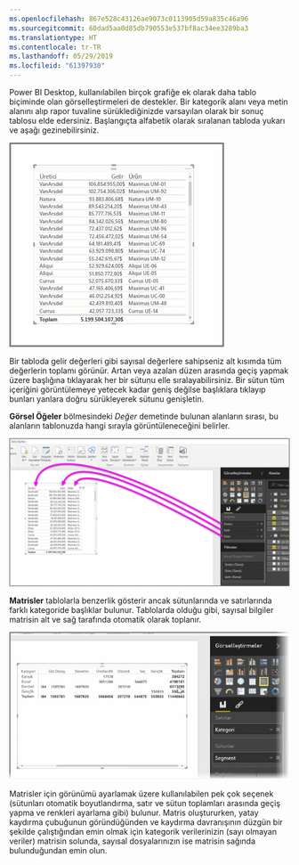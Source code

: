 ```yaml
---
ms.openlocfilehash: 867e528c43126ae9073c0113905d59a835c46a96
ms.sourcegitcommit: 60dad5aa0d85db790553e537bf8ac34ee3289ba3
ms.translationtype: HT
ms.contentlocale: tr-TR
ms.lasthandoff: 05/29/2019
ms.locfileid: "61397930"
---
```

Power BI Desktop, kullanılabilen birçok grafiğe ek olarak daha tablo biçiminde olan görselleştirmeleri de destekler. Bir kategorik alanı veya metin alanını alıp rapor tuvaline sürüklediğinizde varsayılan olarak bir sonuç tablosu elde edersiniz. Başlangıçta alfabetik olarak sıralanan tabloda yukarı ve aşağı gezinebilirsiniz.

![](media/3-6-create-tables-matrixes/3-6_1.png)

Bir tabloda gelir değerleri gibi sayısal değerlere sahipseniz alt kısımda tüm değerlerin toplamı görünür. Artan veya azalan düzen arasında geçiş yapmak üzere başlığına tıklayarak her bir sütunu elle sıralayabilirsiniz. Bir sütun tüm içeriğini görüntülemeye yetecek kadar geniş değilse başlıklara tıklayıp bunları yanlara doğru sürükleyerek sütunu genişletin.

**Görsel Öğeler** bölmesindeki *Değer* demetinde bulunan alanların sırası, bu alanların tablonuzda hangi sırayla görüntüleneceğini belirler.

![](media/3-6-create-tables-matrixes/3-6_2.png)

**Matrisler** tablolarla benzerlik gösterir ancak sütunlarında ve satırlarında farklı kategoride başlıklar bulunur. Tablolarda olduğu gibi, sayısal bilgiler matrisin alt ve sağ tarafında otomatik olarak toplanır.

![](media/3-6-create-tables-matrixes/3-6_3.png)

Matrisler için görünümü ayarlamak üzere kullanılabilen pek çok seçenek (sütunları otomatik boyutlandırma, satır ve sütun toplamları arasında geçiş yapma ve renkleri ayarlama gibi) bulunur. Matris oluştururken, yatay kaydırma çubuğunun göründüğünden ve kaydırma davranışının düzgün bir şekilde çalıştığından emin olmak için kategorik verilerinizin (sayı olmayan veriler) matrisin solunda, sayısal dosyalarınızın ise matrisin sağında bulunduğundan emin olun.

